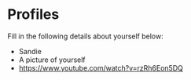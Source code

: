 # Profiles
Fill in the following details about yourself below:

- Sandie
- A picture of yourself
- https://www.youtube.com/watch?v=rzRh6Eon5DQ